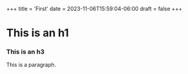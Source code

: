 +++
title = 'First'
date = 2023-11-06T15:59:04-06:00
draft = false
+++

# This is an h1
### This is an h3

This is a paragraph.